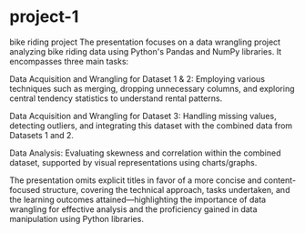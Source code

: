 # project-1
bike riding project
The presentation focuses on a data wrangling project analyzing bike riding data using Python's Pandas and NumPy libraries. It encompasses three main tasks:

Data Acquisition and Wrangling for Dataset 1 & 2: Employing various techniques such as merging, dropping unnecessary columns, and exploring central tendency statistics to understand rental patterns.

Data Acquisition and Wrangling for Dataset 3: Handling missing values, detecting outliers, and integrating this dataset with the combined data from Datasets 1 and 2.

Data Analysis: Evaluating skewness and correlation within the combined dataset, supported by visual representations using charts/graphs.

The presentation omits explicit titles in favor of a more concise and content-focused structure, covering the technical approach, tasks undertaken, and the learning outcomes attained—highlighting the importance of data wrangling for effective analysis and the proficiency gained in data manipulation using Python libraries.






